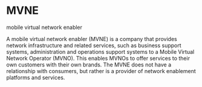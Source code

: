 # MVNE


mobile virtual network enabler

A mobile virtual network enabler (MVNE) is a company that provides
network infrastructure and related services, such as business support
systems, administration and operations support systems to a Mobile
Virtual Network Operator (MVNO). This enables MVNOs to offer services to
their own customers with their own brands. The MVNE does not have a
relationship with consumers, but rather is a provider of network
enablement platforms and services.

